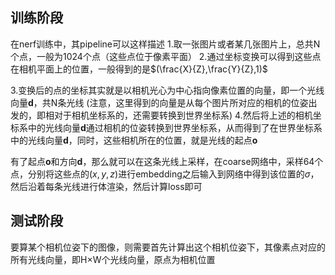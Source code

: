 
## 训练阶段
在nerf训练中，其pipeline可以这样描述
1.取一张图片或者某几张图片上，总共N个点，一般为1024个点（这些点位于像素平面）
2.通过坐标变换可以得到这些点在相机平面上的位置，一般得到的是$(\frac{X}{Z},\frac{Y}{Z},1)$

3.变换后的点的坐标其实就是以相机光心为中心指向像素位置的向量，即一个光线向量$\mathbf d$，共N条光线
(注意，这里得到的向量是从每个图片所对应的相机的位姿出发的，即相对于相机坐标系的，还需要转换到世界坐标系)
4.然后将上述的相机坐标系中的光线向量$\mathbf d$通过相机的位姿转换到世界坐标系，从而得到了在世界坐标系中的光线向量$\mathbf d$，同时，这些相机所在的位置，就是光线的起点$\mathbf o$

有了起点$\mathbf o$和方向$\mathbf d$，那么就可以在这条光线上采样，在coarse网络中，采样64个点，分别将这些点的$(x,y,z)$进行embedding之后输入到网络中得到该位置的$\sigma$，然后沿着每条光线进行体渲染，然后计算loss即可

## 测试阶段
要算某个相机位姿下的图像，则需要首先计算出这个相机位姿下，其像素点对应的所有光线向量，即H×W个光线向量，原点为相机位置 

